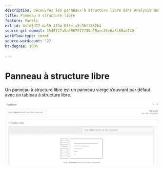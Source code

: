 ```yaml
---
description: Découvrez les panneaux à structure libre dans Analysis Workspace.
title: Panneau à structure libre
feature: Panels
exl-id: 4e1d5d72-da59-419a-835e-a3c90f1362b4
source-git-commit: 3348117a5a6007017735a95aec26e6a8c88ad248
workflow-type: tm+mt
source-wordcount: '27'
ht-degree: 100%

---
```


# Panneau à structure libre

Un panneau à structure libre est un panneau vierge s’ouvrant par défaut avec un tableau à structure libre.

![](assets/freeform-panel.png)
